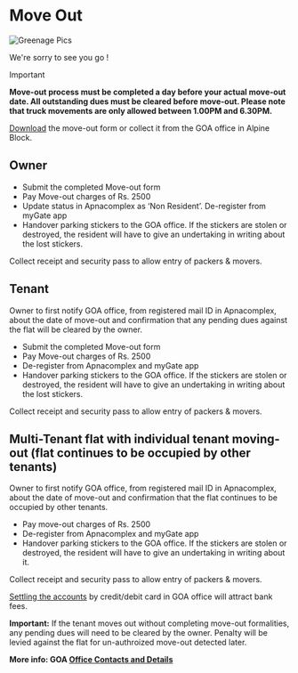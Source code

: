 # Move Out

![Greenage Pics](/assets/images/buildings2.jpg)

We're sorry to see you go !

> [!IMPORTANT]
> **Move-out process must be completed a day before your actual move-out date. All outstanding dues must be cleared before move-out. Please note that truck movements are only allowed between __1.00PM and 6.30PM__.**
 

[Download](https://drive.google.com/file/d/1xaqn3oTt4O72uYr8ajQdaDucfSvkmNLI/) the move-out form or collect it from the GOA office in Alpine Block.

## Owner

* Submit the completed Move-out form
* Pay Move-out charges of Rs. 2500
* Update status in Apnacomplex as ‘Non Resident’. De-register from myGate app
* Handover parking stickers to the GOA office. If the stickers are stolen or destroyed, the resident will have to give an undertaking in writing about the lost stickers.

Collect receipt and security pass to allow entry of packers & movers.

## Tenant

Owner to first notify GOA office, from registered mail ID in Apnacomplex, about the date of move-out and confirmation that any pending dues against the flat will be cleared by the owner.

* Submit the completed Move-out form 
* Pay Move-out charges of Rs. 2500
* De-register from Apnacomplex and myGate app
* Handover parking stickers to the GOA office. If the stickers are stolen or destroyed, the resident will have to give an undertaking in writing about the lost stickers.

Collect receipt and security pass to allow entry of packers & movers.

## Multi-Tenant flat with individual tenant moving-out (flat continues to be occupied by other tenants)

Owner to first notify GOA office, from registered mail ID in Apnacomplex, about the date of move-out and confirmation that the flat continues to be occupied by other tenants.

* Pay move-out charges of Rs. 2500
* De-register from Apnacomplex and myGate app
* Handover parking stickers to the GOA office. If the stickers are stolen or destroyed, the resident will have to give an undertaking in writing about it. 

Collect receipt and security pass to allow entry of packers & movers.

[Settling the accounts](/info/dues) by credit/debit card in GOA office will attract bank fees. 

**Important:** If the tenant moves out without completing move-out formalities, any pending dues will need to be cleared by the owner. Penalty will be levied against the flat for un-authroized move-out detected later.

__More info: GOA [Office Contacts and Details](/info/contact)__